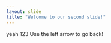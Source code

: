 ```yaml
---
layout: slide
title: "Welcome to our second slide!"
---
```

yeah 123
Use the left arrow to go back!
